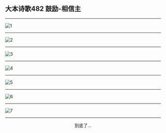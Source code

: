 
## 大本诗歌482 鼓励-相信主
        
<div id="aplayer0"></div>

---

<img alt="1" data-original="/data/d0481/1.png">

---

<img alt="2" data-original="/data/d0481/2.png">

---

<img alt="3" data-original="/data/d0481/3.png">

---

<img alt="4" data-original="/data/d0481/4.png">

---

<img alt="5" data-original="/data/d0481/5.png">

---

<img alt="6" data-original="/data/d0481/6.png">

---

<img alt="7" data-original="/data/d0481/7.png">

---

<p style="text-align: center">到底了...</p>

<script src="/js/dist-view.js"></script>

<script>
MAIN.id = 'd0481';
        
const ap0 = new APlayer({
    container: document.getElementById('aplayer0'),
    volume: 1,
    loop: 'none',
    preload: 'none',
    audio: [{
        name: '大本诗歌482.mp3',
        artist: '大本诗歌',
        url: 'https://res.wx.qq.com/voice/getvoice?mediaid=MzI0NTk3MDM5M18yMjQ3NDkzNTU3',
        cover: '/favicon'
    }]
});
</script>
